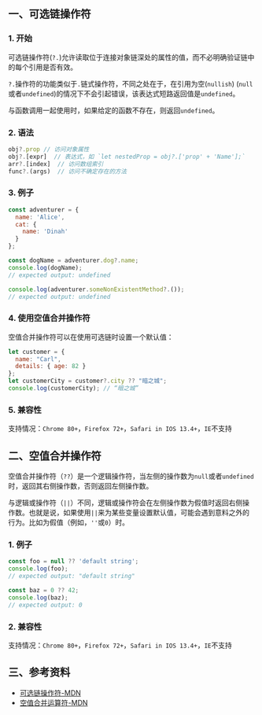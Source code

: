 
## 一、可选链操作符

### 1. 开始

可选链操作符(`?.`)允许读取位于连接对象链深处的属性的值，而不必明确验证链中的每个引用是否有效。

`?.`操作符的功能类似于`.`链式操作符，不同之处在于，在引用为空(`nullish`) (`null`或者`undefined`)的情况下不会引起错误，该表达式短路返回值是`undefined`。

与函数调用一起使用时，如果给定的函数不存在，则返回`undefined`。

### 2. 语法

```js
obj?.prop // 访问对象属性
obj?.[expr]  // 表达式，如 `let nestedProp = obj?.['prop' + 'Name'];`
arr?.[index]  // 访问数组索引
func?.(args)  // 访问不确定存在的方法
```


### 3. 例子

```js
const adventurer = {
  name: 'Alice',
  cat: {
    name: 'Dinah'
  }
};

const dogName = adventurer.dog?.name;
console.log(dogName);
// expected output: undefined

console.log(adventurer.someNonExistentMethod?.());
// expected output: undefined 
```

### 4. 使用空值合并操作符

空值合并操作符可以在使用可选链时设置一个默认值：

```js
let customer = {
  name: "Carl",
  details: { age: 82 }
};
let customerCity = customer?.city ?? "暗之城";
console.log(customerCity); // “暗之城”
```

### 5. 兼容性

支持情况：`Chrome 80+`，`Firefox 72+`，`Safari in IOS 13.4+`，`IE`不支持


## 二、空值合并操作符

空值合并操作符（`??`）是一个逻辑操作符，当左侧的操作数为`null`或者`undefined`时，返回其右侧操作数，否则返回左侧操作数。

与逻辑或操作符（`||`）不同，逻辑或操作符会在左侧操作数为假值时返回右侧操作数。也就是说，如果使用`||`来为某些变量设置默认值，可能会遇到意料之外的行为。比如为假值（例如，`''`或`0`）时。

### 1. 例子

```js
const foo = null ?? 'default string';
console.log(foo);
// expected output: "default string"

const baz = 0 ?? 42;
console.log(baz);
// expected output: 0 

```
### 2. 兼容性

支持情况：`Chrome 80+`，`Firefox 72+`，`Safari in IOS 13.4+`，`IE`不支持

## 三、参考资料

- [可选链操作符-MDN](https://developer.mozilla.org/zh-CN/docs/Web/JavaScript/Reference/Operators/Optional_chaining)
- [空值合并运算符-MDN](https://developer.mozilla.org/zh-CN/docs/Web/JavaScript/Reference/Operators/Nullish_coalescing_operator)
